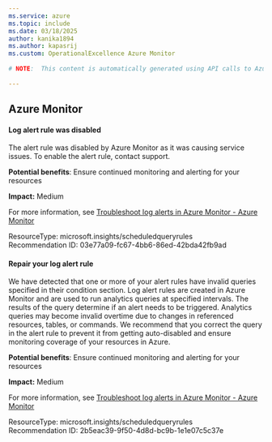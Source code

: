 ```yaml
---
ms.service: azure
ms.topic: include
ms.date: 03/18/2025
author: kanika1894
ms.author: kapasrij
ms.custom: OperationalExcellence Azure Monitor
  
# NOTE:  This content is automatically generated using API calls to Azure. Any edits made on these files will be overwritten in the next run of the script. 
  
---
```

  
## Azure Monitor  
  
<!--03e77a09-fc67-4bb6-86ed-42bda42fb9ad_begin-->

#### Log alert rule was disabled  
  
The alert rule was disabled by Azure Monitor as it was causing service issues. To enable the alert rule, contact support.  
  
**Potential benefits**: Ensure continued monitoring and alerting for your resources  

**Impact:** Medium
  
For more information, see [Troubleshoot log alerts in Azure Monitor - Azure Monitor](https://aka.ms/aa_logalerts_queryrepair)  

ResourceType: microsoft.insights/scheduledqueryrules  
Recommendation ID: 03e77a09-fc67-4bb6-86ed-42bda42fb9ad  


<!--03e77a09-fc67-4bb6-86ed-42bda42fb9ad_end-->

<!--2b5eac39-9f50-4d8d-bc9b-1e1e07c5c37e_begin-->

#### Repair your log alert rule  
  
We have detected that one or more of your alert rules have invalid queries specified in their condition section. Log alert rules are created in Azure Monitor and are used to run analytics queries at specified intervals. The results of the query determine if an alert needs to be triggered. Analytics queries may become invalid overtime due to changes in referenced resources, tables, or commands. We recommend that you correct the query in the alert rule to prevent it from getting auto-disabled and ensure monitoring coverage of your resources in Azure.  
  
**Potential benefits**: Ensure continued monitoring and alerting for your resources  

**Impact:** Medium
  
For more information, see [Troubleshoot log alerts in Azure Monitor - Azure Monitor](https://aka.ms/aa_logalerts_queryrepair)  

ResourceType: microsoft.insights/scheduledqueryrules  
Recommendation ID: 2b5eac39-9f50-4d8d-bc9b-1e1e07c5c37e  


<!--2b5eac39-9f50-4d8d-bc9b-1e1e07c5c37e_end-->

<!--articleBody-->
